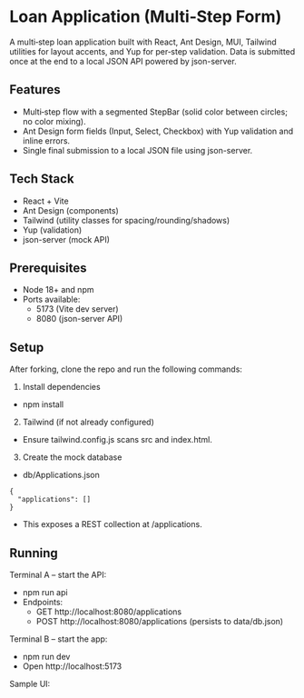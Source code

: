 # Loan Application (Multi‑Step Form)

A multi‑step loan application built with React, Ant Design, MUI, Tailwind utilities for layout accents, and Yup for per‑step validation. Data is submitted once at the end to a local JSON API powered by json-server.

## Features

- Multi‑step flow with a segmented StepBar (solid color between circles; no color mixing).
- Ant Design form fields (Input, Select, Checkbox) with Yup validation and inline errors.
- Single final submission to a local JSON file using json-server.

## Tech Stack

- React + Vite
- Ant Design (components)
- Tailwind (utility classes for spacing/rounding/shadows)
- Yup (validation)
- json-server (mock API)

## Prerequisites

- Node 18+ and npm
- Ports available:
  - 5173 (Vite dev server)
  - 8080 (json-server API)

## Setup

After forking, clone the repo and run the following commands:

1) Install dependencies
- npm install

2) Tailwind (if not already configured)
- Ensure tailwind.config.js scans src and index.html.

3) Create the mock database
- db/Applications.json
```
{
  "applications": []
}
```
- This exposes a REST collection at /applications.

## Running

Terminal A – start the API:
- npm run api
- Endpoints:
  - GET http://localhost:8080/applications
  - POST http://localhost:8080/applications (persists to data/db.json)

Terminal B – start the app:
- npm run dev
- Open http://localhost:5173


Sample UI:
